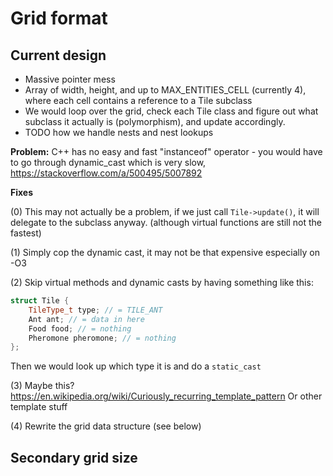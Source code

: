 # Grid format
## Current design
- Massive pointer mess
- Array of width, height, and up to MAX_ENTITIES_CELL (currently 4), where each cell contains a reference
to a Tile subclass
- We would loop over the grid, check each Tile class and figure out what subclass
it actually is (polymorphism), and update accordingly.
- TODO how we handle nests and nest lookups

**Problem:** C++ has no easy and fast "instanceof" operator - you would have to go through
dynamic_cast which is very slow, https://stackoverflow.com/a/500495/5007892

**Fixes**

(0) This may not actually be a problem, if we just call `Tile->update()`, it will delegate to the subclass
anyway. (although virtual functions are still not the fastest)

(1) Simply cop the dynamic cast, it may not be that expensive especially on -O3

(2) Skip virtual methods and dynamic casts by having something like this: 
```c++
struct Tile {
    TileType_t type; // = TILE_ANT
    Ant ant; // = data in here
    Food food; // = nothing
    Pheromone pheromone; // = nothing
}; 
```
Then we would look up which type it is and do a `static_cast`

(3) Maybe this? https://en.wikipedia.org/wiki/Curiously_recurring_template_pattern Or other template stuff

(4) Rewrite the grid data structure (see below)

## Secondary grid size